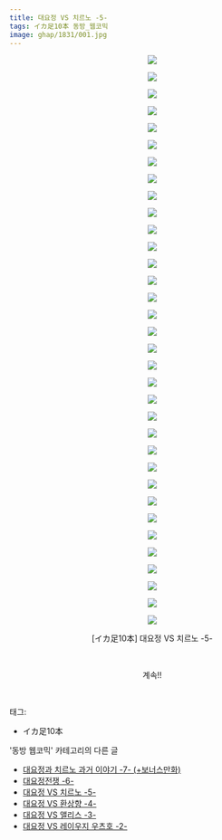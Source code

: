 ```yaml
---
title: 대요정 VS 치르노 -5-
tags: イカ足10本 동방_웹코믹
image: ghap/1831/001.jpg
---
```

<div class="article">
<p style="text-align: center; clear: none; float: none;"><img src="{{ site.nasurl }}/ghap/1831/001.jpg"/></p>
<p style="text-align: center; clear: none; float: none;"><img src="{{ site.nasurl }}/ghap/1831/002.jpg"/></p>
<p style="text-align: center; clear: none; float: none;"><img src="{{ site.nasurl }}/ghap/1831/003.jpg"/></p>
<p style="text-align: center; clear: none; float: none;"><img src="{{ site.nasurl }}/ghap/1831/004.jpg"/></p>
<p style="text-align: center; clear: none; float: none;"><img src="{{ site.nasurl }}/ghap/1831/005.jpg"/></p>
<p style="text-align: center; clear: none; float: none;"><img src="{{ site.nasurl }}/ghap/1831/006.jpg"/></p>
<p style="text-align: center; clear: none; float: none;"><img src="{{ site.nasurl }}/ghap/1831/007.jpg"/></p>
<p style="text-align: center; clear: none; float: none;"><img src="{{ site.nasurl }}/ghap/1831/008.jpg"/></p>
<p style="text-align: center; clear: none; float: none;"><img src="{{ site.nasurl }}/ghap/1831/009.jpg"/></p>
<p style="text-align: center; clear: none; float: none;"><img src="{{ site.nasurl }}/ghap/1831/010.jpg"/></p>
<p style="text-align: center; clear: none; float: none;"><img src="{{ site.nasurl }}/ghap/1831/011.jpg"/></p>
<p style="text-align: center; clear: none; float: none;"><img src="{{ site.nasurl }}/ghap/1831/012.jpg"/></p>
<p style="text-align: center; clear: none; float: none;"><img src="{{ site.nasurl }}/ghap/1831/013.jpg"/></p>
<p style="text-align: center; clear: none; float: none;"><img src="{{ site.nasurl }}/ghap/1831/014.jpg"/></p>
<p style="text-align: center; clear: none; float: none;"><img src="{{ site.nasurl }}/ghap/1831/015.jpg"/></p>
<p style="text-align: center; clear: none; float: none;"><img src="{{ site.nasurl }}/ghap/1831/016.jpg"/></p>
<p style="text-align: center; clear: none; float: none;"><img src="{{ site.nasurl }}/ghap/1831/017.jpg"/></p>
<p style="text-align: center; clear: none; float: none;"><img src="{{ site.nasurl }}/ghap/1831/018.jpg"/></p>
<p style="text-align: center; clear: none; float: none;"><img src="{{ site.nasurl }}/ghap/1831/019.jpg"/></p>
<p style="text-align: center; clear: none; float: none;"><img src="{{ site.nasurl }}/ghap/1831/020.jpg"/></p>
<p style="text-align: center; clear: none; float: none;"><img src="{{ site.nasurl }}/ghap/1831/021.jpg"/></p>
<p style="text-align: center; clear: none; float: none;"><img src="{{ site.nasurl }}/ghap/1831/022.jpg"/></p>
<p style="text-align: center; clear: none; float: none;"><img src="{{ site.nasurl }}/ghap/1831/023.jpg"/></p>
<p style="text-align: center; clear: none; float: none;"><img src="{{ site.nasurl }}/ghap/1831/024.jpg"/></p>
<p style="text-align: center; clear: none; float: none;"><img src="{{ site.nasurl }}/ghap/1831/025.jpg"/></p>
<p style="text-align: center; clear: none; float: none;"><img src="{{ site.nasurl }}/ghap/1831/026.jpg"/></p>
<p style="text-align: center; clear: none; float: none;"><img src="{{ site.nasurl }}/ghap/1831/027.jpg"/></p>
<p style="text-align: center; clear: none; float: none;"><img src="{{ site.nasurl }}/ghap/1831/028.jpg"/></p>
<p style="text-align: center; clear: none; float: none;"><img src="{{ site.nasurl }}/ghap/1831/029.jpg"/></p>
<p style="text-align: center; clear: none; float: none;"><img src="{{ site.nasurl }}/ghap/1831/030.jpg"/></p>
<p style="text-align: center; clear: none; float: none;"><img src="{{ site.nasurl }}/ghap/1831/031.jpg"/></p>
<p style="text-align: center; clear: none; float: none;"><img src="{{ site.nasurl }}/ghap/1831/032.jpg"/></p>
<p style="text-align: center; clear: none; float: none;"><img src="{{ site.nasurl }}/ghap/1831/033.jpg"/></p>
<p style="text-align: center; clear: none; float: none;"><img src="{{ site.nasurl }}/ghap/1831/034.jpg"/></p>
<p style="text-align: center; clear: none; float: none;">[イカ足10本] 대요정 VS 치르노 -5-</p>
<p style="text-align: center; clear: none; float: none;"><br/></p>
<p style="text-align: center; clear: none; float: none;">계속!!</p>
<p><br/></p>
</div><div class="tagTrail">
<p>태그: </p>
<ul>
<li>イカ足10本</li>
</ul>
</div><div class="another">
<p>'동방 웹코믹' 카테고리의 다른 글</p>
<ul>
<li><a href="/2016-08-25-ghap_1833">대요정과 치르노 과거 이야기 -7- (+보너스만화)</a></li>
<li><a href="/2016-08-25-ghap_1832">대요정전쟁 -6-</a></li>
<li><a href="/2016-08-25-ghap_1831">대요정 VS 치르노 -5-</a></li>
<li><a href="/2016-08-25-ghap_1830">대요정 VS 환상향 -4-</a></li>
<li><a href="/2016-08-25-ghap_1829">대요정 VS 앨리스 -3-</a></li>
<li><a href="/2016-08-25-ghap_1828">대요정 VS 레이우지 우츠호 -2-</a></li>
</ul>
</div><div class="cb_module cb_fluid">
<div class="cb_wrt cb_profile">
</div><!-- commentList close -->
</div>